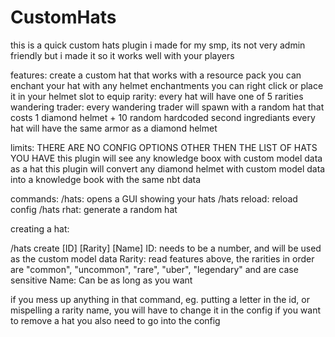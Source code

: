 # CustomHats

this is a quick custom hats plugin i made for my smp, its not very admin friendly but i made it so it works well with your players

features:
create a custom hat that works with a resource pack
you can enchant your hat with any helmet enchantments
you can right click or place it in your helmet slot to equip
rarity: every hat will have one of 5 rarities
wandering trader: every wandering trader will spawn with a random hat that costs 1 diamond helmet + 10 random hardcoded second ingrediants
every hat will have the same armor as a diamond helmet

limits:
THERE ARE NO CONFIG OPTIONS OTHER THEN THE LIST OF HATS YOU HAVE
this plugin will see any knowledge boox with custom model data as a hat
this plugin will convert any diamond helmet with custom model data into a knowledge book with the same nbt data

commands:
/hats: opens a GUI showing your hats
/hats reload: reload config
/hats rhat: generate a random hat
 
creating a hat:

/hats create [ID] [Rarity] [Name]
ID: needs to be a number, and will be used as the custom model data
Rarity: read features above, the rarities in order are "common", "uncommon", "rare", "uber", "legendary" and are case sensitive
Name: Can be as long as you want

if you mess up anything in that command, eg. putting a letter in the id, or mispelling a rarity name, you will have to change it in the config
if you want to remove a hat you also need to go into the config
